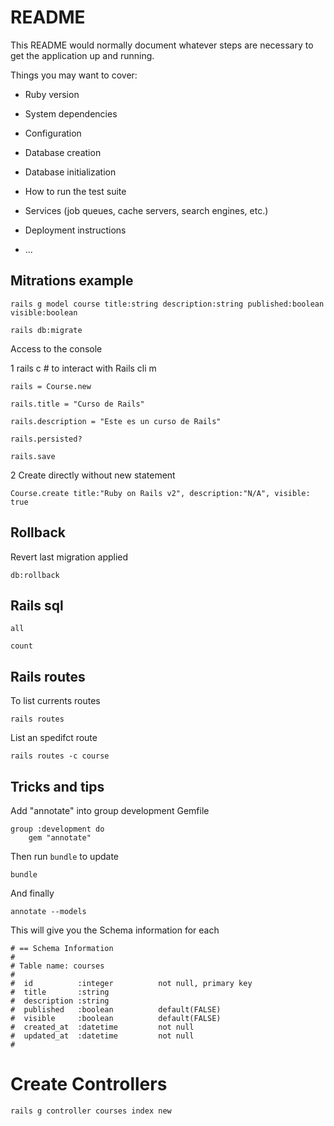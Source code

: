 # README

This README would normally document whatever steps are necessary to get the
application up and running.

Things you may want to cover:

* Ruby version

* System dependencies

* Configuration

* Database creation

* Database initialization

* How to run the test suite

* Services (job queues, cache servers, search engines, etc.)

* Deployment instructions

* ...


## Mitrations example 

    rails g model course title:string description:string published:boolean visible:boolean
    
    rails db:migrate


Access to the console

 1
    rails c # to interact with Rails cli m

    rails = Course.new

    rails.title = "Curso de Rails"

    rails.description = "Este es un curso de Rails"

    rails.persisted?

    rails.save

2 Create directly without new statement 

    Course.create title:"Ruby on Rails v2", description:"N/A", visible: true

## Rollback 

Revert last migration applied 

    db:rollback

## Rails sql

    all

    count
    

## Rails routes

To list currents routes

    rails routes

List an spedifct route

    rails routes -c course

## Tricks and tips 

Add "annotate" into group development Gemfile 
    
    group :development do
        gem "annotate"

Then run `bundle` to update 

    bundle

And finally 

    annotate --models

This will give you the Schema information for each 

    # == Schema Information
    #
    # Table name: courses
    #
    #  id          :integer          not null, primary key
    #  title       :string
    #  description :string
    #  published   :boolean          default(FALSE)
    #  visible     :boolean          default(FALSE)
    #  created_at  :datetime         not null
    #  updated_at  :datetime         not null
    #

# Create Controllers 

    rails g controller courses index new 

